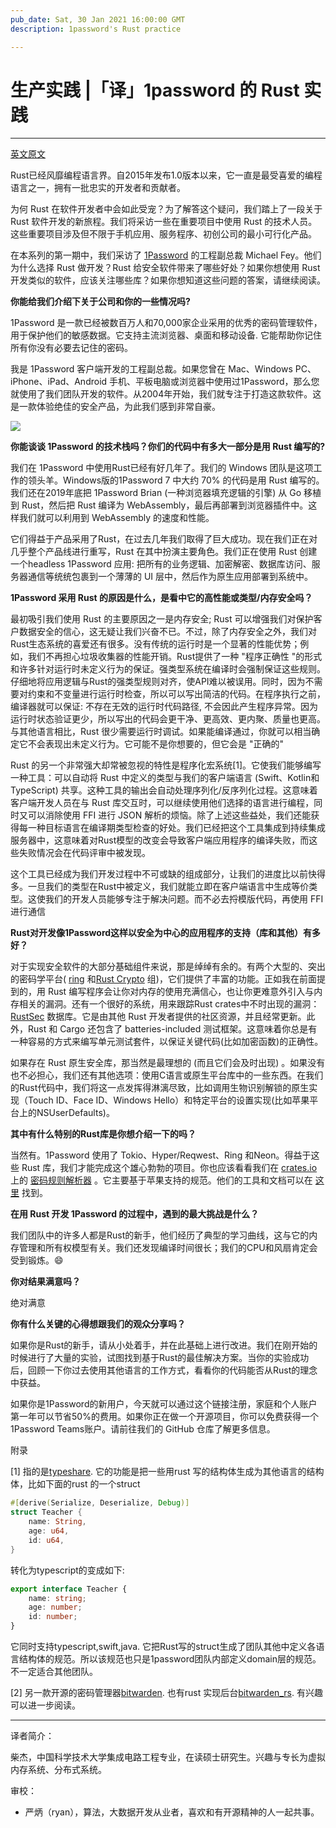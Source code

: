 ```yaml
---
pub_date: Sat, 30 Jan 2021 16:00:00 GMT
description: 1password's Rust practice

---
```


# 生产实践 |「译」1password 的 Rust 实践

---

[英文原文](https://serokell.io/blog/rust-in-production-1password)

Rust已经风靡编程语言界。自2015年发布1.0版本以来，它一直是最受喜爱的编程语言之一，拥有一批忠实的开发者和贡献者。

为何 Rust 在软件开发者中会如此受宠？为了解答这个疑问，我们踏上了一段关于 Rust 软件开发的新旅程。我们将采访一些在重要项目中使用 Rust 的技术人员。这些重要项目涉及但不限于手机应用、服务程序、初创公司的最小可行化产品。

在本系列的第一期中，我们采访了 [1Password](https://1password.com/) 的工程副总裁 Michael Fey。他们为什么选择 Rust 做开发？Rust 给安全软件带来了哪些好处？如果你想使用 Rust 开发类似的软件，应该关注哪些库？如果你想知道这些问题的答案，请继续阅读。

**你能给我们介绍下关于公司和你的一些情况吗?**

1Password 是一款已经被数百万人和70,000家企业采用的优秀的密码管理软件，用于保护他们的敏感数据。它支持主流浏览器、桌面和移动设备. 它能帮助你记住所有你没有必要去记住的密码。

我是 1Password 客户端开发的工程副总裁。如果您曾在 Mac、Windows PC、iPhone、iPad、Android 手机、平板电脑或浏览器中使用过1Password，那么您就使用了我们团队开发的软件。从2004年开始，我们就专注于打造这款软件。这是一款体验绝佳的安全产品，为此我们感到非常自豪。

![](../image/password.jpg)

**你能谈谈 1Password 的技术栈吗？你们的代码中有多大一部分是用 Rust 编写的?**

我们在 1Password 中使用Rust已经有好几年了。我们的 Windows 团队是这项工作的领头羊。Windows版的1Password 7 中大约 70% 的代码是用 Rust 编写的。我们还在2019年底把 1Password Brian (一种浏览器填充逻辑的引擎) 从 Go 移植到 Rust，然后把 Rust 编译为 WebAssembly，最后再部署到浏览器插件中。这样我们就可以利用到 WebAssembly 的速度和性能。

它们得益于产品采用了Rust，在过去几年我们取得了巨大成功。现在我们正在对几乎整个产品线进行重写，Rust 在其中扮演主要角色。我们正在使用 Rust 创建一个headless 1Password 应用: 把所有的业务逻辑、加密解密、数据库访问、服务器通信等统统包裹到一个薄薄的 UI 层中，然后作为原生应用部署到系统中。

**1Password 采用 Rust 的原因是什么，是看中它的高性能或类型/内存安全吗？**

最初吸引我们使用 Rust 的主要原因之一是内存安全; Rust 可以增强我们对保护客户数据安全的信心，这无疑让我们兴奋不已。不过，除了内存安全之外，我们对Rust生态系统的喜爱还有很多。没有传统的运行时是一个显著的性能优势；例如，我们不再担心垃圾收集器的性能开销。Rust提供了一种 "程序正确性 "的形式和许多针对运行时未定义行为的保证。强类型系统在编译时会强制保证这些规则。仔细地将应用逻辑与Rust的强类型规则对齐，使API难以被误用。同时，因为不需要对约束和不变量进行运行时检查，所以可以写出简洁的代码。在程序执行之前，编译器就可以保证: 不存在无效的运行时代码路径, 不会因此产生程序异常。因为运行时状态验证更少，所以写出的代码会更干净、更高效、更内聚、质量也更高。与其他语言相比，Rust 很少需要运行时调试。如果能编译通过，你就可以相当确定它不会表现出未定义行为。它可能不是你想要的，但它会是 "正确的"

Rust 的另一个非常强大却常被忽视的特性是程序化宏系统[1]。它使我们能够编写一种工具：可以自动将 Rust 中定义的类型与我们的客户端语言 (Swift、Kotlin和 TypeScript) 共享。这种工具的输出会自动处理序列化/反序列化过程。这意味着客户端开发人员在与 Rust 库交互时，可以继续使用他们选择的语言进行编程，同时又可以消除使用 FFI 进行 JSON 解析的烦恼。除了上述这些益处，我们还能获得每一种目标语言在编译期类型检查的好处。我们已经把这个工具集成到持续集成服务器中，这意味着对Rust模型的改变会导致客户端应用程序的编译失败，而这些失败情况会在代码评审中被发现。

这个工具已经成为我们开发过程中不可或缺的组成部分，让我们的进度比以前快得多。一旦我们的类型在Rust中被定义，我们就能立即在客户端语言中生成等价类型。这使我们的开发人员能够专注于解决问题。而不必去捋模版代码，再使用 FFI 进行通信


**Rust对开发像1Password这样以安全为中心的应用程序的支持（库和其他）有多好？**

对于实现安全软件的大部分基础组件来说，那是绰绰有余的。有两个大型的、突出的密码学平台( [ring](https://github.com/briansmith/ring)  和[Rust Crypto](https://github.com/RustCrypto) 组)，它们提供了丰富的功能。正如我在前面提到的，用 Rust 编写程序会让你对内存的使用充满信心，也让你更难意外引入与内存相关的漏洞。还有一个很好的系统，用来跟踪Rust crates中不时出现的漏洞：[RustSec](https://rustsec.org/) 数据库。它是由其他 Rust 开发者提供的社区资源，并且经常更新。此外，Rust 和 Cargo 还包含了 batteries-included 测试框架。这意味着你总是有一种容易的方式来编写单元测试套件，以保证关键代码(比如加密函数)的正确性。

如果存在 Rust 原生安全库，那当然是最理想的 (而且它们会及时出现) 。如果没有也不必担心，我们还有其他选项：使用C语言或原生平台库中的一些东西。在我们的Rust代码中，我们将这一点发挥得淋漓尽致，比如调用生物识别解锁的原生实现（Touch ID、Face ID、Windows Hello）和特定平台的设置实现(比如苹果平台上的NSUserDefaults)。

**其中有什么特别的Rust库是你想介绍一下的吗？**

当然有。1Password 使用了 Tokio、Hyper/Reqwest、Ring 和Neon。得益于这些 Rust 库，我们才能完成这个雄心勃勃的项目。你也应该看看我们在 [crates.io](http://crates.io/) 上的 [密码规则解析器](https://crates.io/crates/password-rules-parser)  。它主要基于苹果支持的规范。他们的工具和文档可以在 [这里](https://developer.apple.com/password-rules/) 找到。

**在用 Rust 开发 1Password 的过程中，遇到的最大挑战是什么？**

我们团队中的许多人都是Rust的新手，他们经历了典型的学习曲线，这与它的内存管理和所有权模型有关。我们还发现编译时间很长；我们的CPU和风扇肯定会受到锻炼。😄

**你对结果满意吗？**

绝对满意


**你有什么关键的心得想跟我们的观众分享吗？**

如果你是Rust的新手，请从小处着手，并在此基础上进行改进。我们在刚开始的时候进行了大量的实验，试图找到基于Rust的最佳解决方案。当你的实验成功后，回顾一下你过去使用其他语言的工作方式，看看你的代码能否从Rust的理念中获益。

如果你是1Password的新用户，今天就可以通过这个链接注册，家庭和个人账户第一年可以节省50%的费用。如果你正在做一个开源项目，你可以免费获得一个1Password Teams账户。请前往我们的 GitHub 仓库了解更多信息。

附录

[1]  指的是[typeshare](https://github.com/1Password/typeshare). 它的功能是把一些用rust 写的结构体生成为其他语言的结构体，比如下面的rust 的一个struct
```rust
#[derive(Serialize, Deserialize, Debug)]
struct Teacher {
    name: String,
    age: u64,
    id: u64,
}
```
转化为typescript的变成如下:

```typescript
export interface Teacher {
    name: string;
    age: number;
    id: number;
}
```

它同时支持typescript,swift,java. 它把Rust写的struct生成了团队其他中定义各语言结构体的规范。所以该规范也只是1password团队内部定义domain层的规范。不一定适合其他团队。

[2]  另一款开源的密码管理器[bitwarden](https://bitwarden.com/).  也有rust 实现后台[bitwarden_rs](https://github.com/dani-garcia/bitwarden_rs).  有兴趣可以进一步阅读。


---

译者简介：

柴杰，中国科学技术大学集成电路工程专业，在读硕士研究生。兴趣与专长为虚拟内存系统、分布式系统。

审校：

- 严炳（ryan），算法，大数据开发从业者，喜欢和有开源精神的人一起共事。

